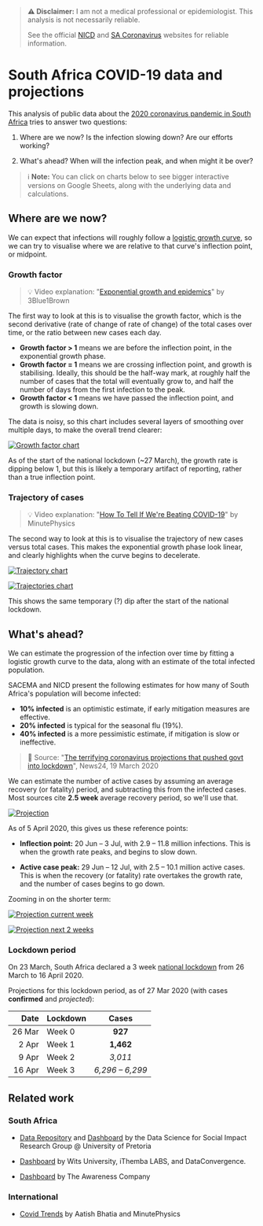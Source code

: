> **⚠️ Disclaimer:** I am not a medical professional or epidemiologist.
> This analysis is not necessarily reliable.
>
> See the official [NICD] and [SA Coronavirus] websites for reliable information.

[NICD]: http://www.nicd.ac.za/
[SA Coronavirus]: https://sacoronavirus.co.za/

# South Africa COVID-19 data and projections

This analysis of public data about the [2020 coronavirus pandemic in South Africa] tries to answer two questions:

[2020 coronavirus pandemic in South Africa]: https://en.wikipedia.org/wiki/2020_coronavirus_pandemic_in_South_Africa

1. Where are we now? Is the infection slowing down? Are our efforts working?

2. What's ahead? When will the infection peak, and when might it be over?


> ℹ️ **Note:** You can click on charts below to see bigger interactive versions on Google Sheets,
> along with the underlying data and calculations.


## Where are we now?

We can expect that infections will roughly follow a [logistic growth curve],
so we can try to visualise where we are relative to that curve's inflection point, or midpoint.

[logistic growth curve]: https://calculus.subwiki.org/wiki/Logistic_function


### Growth factor

> 💡️ Video explanation: "[Exponential growth and epidemics]" by 3Blue1Brown

[Exponential growth and epidemics]: https://www.youtube.com/watch?v=Kas0tIxDvrg

The first way to look at this is to visualise the growth factor,
which is the second derivative (rate of change of rate of change) of the total cases over time,
or the ratio between new cases each day.

* **Growth factor > 1** means we are before the inflection point, in the exponential growth phase.
* **Growth factor = 1** means we are crossing inflection point, and growth is stabilising.
  Ideally, this should be the half-way mark, at roughly half the number of cases that the total will eventually grow to,
  and half the number of days from the first infection to the peak.
* **Growth factor < 1** means we have passed the inflection point, and growth is slowing down.

The data is noisy, so this chart includes several layers of smoothing over multiple days,
to make the overall trend clearer:

[![Growth factor chart]][Growth factor sheet]

[Growth factor chart]: https://docs.google.com/spreadsheets/d/e/2PACX-1vRXZDdEQoIMZ6Jvx_5He7SUCUAXAVdi5fcX0kOepif2403AKugwHZRz5PZ65VBzptsDdEyzJmF_k6Ie/pubchart?oid=759993482&format=image
[Growth factor sheet]: https://docs.google.com/spreadsheets/d/1zJC06iokpJ65-ZdJCgqCAIgpYpUTwOlpcxI_27wTtn8/edit#gid=1190480589

As of the start of the national lockdown (~27 March), the growth rate is dipping below 1,
but this is likely a temporary artifact of reporting, rather than a true inflection point.


### Trajectory of cases

> 💡️ Video explanation: "[How To Tell If We're Beating COVID-19]" by MinutePhysics

[How To Tell If We're Beating COVID-19]: https://www.youtube.com/watch?v=54XLXg4fYsc

The second way to look at this is to visualise the trajectory of new cases versus total cases.
This makes the exponential growth phase look linear, and clearly highlights when the curve begins to decelerate.

[![Trajectory chart]][Trajectory sheet]

[Trajectory chart]: https://docs.google.com/spreadsheets/d/e/2PACX-1vRXZDdEQoIMZ6Jvx_5He7SUCUAXAVdi5fcX0kOepif2403AKugwHZRz5PZ65VBzptsDdEyzJmF_k6Ie/pubchart?oid=1380291220&format=image
[Trajectory sheet]: https://docs.google.com/spreadsheets/d/1zJC06iokpJ65-ZdJCgqCAIgpYpUTwOlpcxI_27wTtn8/edit#gid=1534720164

[![Trajectories chart]][Trajectories sheet]

[Trajectories chart]: https://docs.google.com/spreadsheets/d/e/2PACX-1vRXZDdEQoIMZ6Jvx_5He7SUCUAXAVdi5fcX0kOepif2403AKugwHZRz5PZ65VBzptsDdEyzJmF_k6Ie/pubchart?oid=1965891821&format=image
[Trajectories sheet]: https://docs.google.com/spreadsheets/d/1zJC06iokpJ65-ZdJCgqCAIgpYpUTwOlpcxI_27wTtn8/edit#gid=1589648313

This shows the same temporary (?) dip after the start of the national lockdown.


## What's ahead?

We can estimate the progression of the infection over time by fitting a logistic growth curve to the data,
along with an estimate of the total infected population.

SACEMA and NICD present the following estimates for how many of South Africa's population will become infected:

* **10% infected** is an optimistic estimate, if early mitigation measures are effective.
* **20% infected** is typical for the seasonal flu (19%).
* **40% infected** is a more pessimistic estimate, if mitigation is slow or ineffective.

> 📰️ Source:
> "[The terrifying coronavirus projections that pushed govt into lockdown](https://www.news24.com/SouthAfrica/News/exclusive-the-terrifying-coronavirus-projections-that-pushed-government-into-lockdown-action-20200319)",
> News24, 19 March 2020

We can estimate the number of active cases by assuming an average recovery (or fatality) period,
and subtracting this from the infected cases.
Most sources cite **2.5 week** average recovery period, so we'll use that.

[![Projection]][Projection sheet]

[Projection]: https://docs.google.com/spreadsheets/d/e/2PACX-1vRXZDdEQoIMZ6Jvx_5He7SUCUAXAVdi5fcX0kOepif2403AKugwHZRz5PZ65VBzptsDdEyzJmF_k6Ie/pubchart?oid=719594516&format=image
[Projection sheet]: https://docs.google.com/spreadsheets/d/1zJC06iokpJ65-ZdJCgqCAIgpYpUTwOlpcxI_27wTtn8/edit#gid=1060653400

As of 5 April 2020, this gives us these reference points:

* **Inflection point:** 20 Jun – 3 Jul, with 2.9 – 11.8 million infections.
  This is when the growth rate peaks, and begins to slow down.

* **Active case peak:** 29 Jun – 12 Jul, with 2.5 – 10.1 million active cases.
  This is when the recovery (or fatality) rate overtakes the growth rate,
  and the number of cases begins to go down.

Zooming in on the shorter term:

[![Projection current week]][Projection current week sheet]

[Projection current week]: https://docs.google.com/spreadsheets/d/e/2PACX-1vRXZDdEQoIMZ6Jvx_5He7SUCUAXAVdi5fcX0kOepif2403AKugwHZRz5PZ65VBzptsDdEyzJmF_k6Ie/pubchart?oid=1121253821&format=image
[Projection current week sheet]: https://docs.google.com/spreadsheets/d/1zJC06iokpJ65-ZdJCgqCAIgpYpUTwOlpcxI_27wTtn8/edit#gid=649467783

[![Projection next 2 weeks]][Projection next 2 weeks sheet]

[Projection next 2 weeks]: https://docs.google.com/spreadsheets/d/e/2PACX-1vRXZDdEQoIMZ6Jvx_5He7SUCUAXAVdi5fcX0kOepif2403AKugwHZRz5PZ65VBzptsDdEyzJmF_k6Ie/pubchart?oid=765685532&format=image
[Projection next 2 weeks sheet]: https://docs.google.com/spreadsheets/d/1zJC06iokpJ65-ZdJCgqCAIgpYpUTwOlpcxI_27wTtn8/edit#gid=2143156717

### Lockdown period

On 23 March, South Africa declared a 3 week [national lockdown] from 26 March to 16 April 2020.

[national lockdown]: https://en.wikipedia.org/wiki/2020_coronavirus_pandemic_in_South_Africa#National_lockdown

Projections for this lockdown period, as of 27 Mar 2020 (with cases **confirmed** and _projected_):

| Date   | Lockdown |       Cases       |
|-------:|----------|:-----------------:|
| 26 Mar | Week 0   |      **927**      |
|  2 Apr | Week 1   |     **1,462**     |
|  9 Apr | Week 2   |      _3,011_      |
| 16 Apr | Week 3   |  _6,296 – 6,299_  |


## Related work

### South Africa

* [Data Repository](https://github.com/dsfsi/covid19za) and
  [Dashboard](https://bitly.com/covid19za-dash)
  by the Data Science for Social Impact Research Group @ University of Pretoria

* [Dashboard](https://datastudio.google.com/u/0/reporting/15817068-62f2-4101-8e0f-385e2ddd9326/page/wI9JB)
  by Wits University, iThemba LABS, and DataConvergence.

* [Dashboard](https://health.hydra.africa/) by The Awareness Company

### International

* [Covid Trends](https://aatishb.com/covidtrends/) by Aatish Bhatia and MinutePhysics
